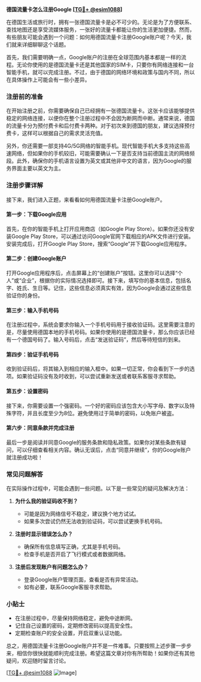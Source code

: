 **德国流量卡怎么注册Google [[TG💪+ @esim1088](https://t.me/s/esim1088)]**

在德国生活或旅行时，拥有一张德国流量卡是必不可少的。无论是为了方便联系、查找地图还是享受流媒体服务，一张好的流量卡都能让你的生活更加便捷。然而，有些朋友可能会遇到一个问题：如何用德国流量卡注册Google账户呢？今天，我们就来详细聊聊这个话题。

首先，我们需要明确一点，Google账户的注册在全球范围内基本都是一样的流程。无论你使用的是德国流量卡还是其他国家的SIM卡，只要你有网络连接和一台智能手机，就可以完成注册。不过，由于德国的网络环境和政策与国内不同，所以在具体操作上可能会有一些小差异。

### 注册前的准备

在开始注册之前，你需要确保自己已经拥有一张德国流量卡。这张卡应该能够提供稳定的网络连接，以便你在整个注册过程中不会因为断网而中断。通常来说，德国的流量卡分为预付费卡和后付费卡两种。对于初次来到德国的朋友，建议选择预付费卡，这样可以根据自己的需求灵活充值。

另外，你还需要一部支持4G/5G网络的智能手机。现代智能手机大多支持这些高速网络，但如果你的手机较旧，可能需要确认一下是否支持当前德国主流的网络频段。此外，确保你的手机语言设置为英文或其他非中文的语言，因为Google的服务界面主要以英文为主。

### 注册步骤详解

接下来，我们进入正题，来看看如何用德国流量卡注册Google账户。

#### 第一步：下载Google应用

首先，在你的智能手机上打开应用商店（如Google Play Store）。如果你还没有安装Google Play Store，可以通过访问Google官网下载相应的APK文件进行安装。安装完成后，打开Google Play Store，搜索“Google”并下载Google应用程序。

#### 第二步：创建Google账户

打开Google应用程序后，点击屏幕上的“创建账户”按钮。这里你可以选择“个人”或“企业”，根据你的实际情况选择即可。接下来，填写你的基本信息，包括名字、姓氏、生日等。记住，这些信息必须真实有效，因为Google会通过这些信息验证你的身份。

#### 第三步：输入手机号码

在注册过程中，系统会要求你输入一个手机号码用于接收验证码。这里需要注意的是，尽量使用德国本地的手机号码。如果你使用的是德国流量卡，那么你应该已经有一个德国号码了。输入号码后，点击“发送验证码”，然后等待短信的到来。

#### 第四步：验证手机号码

收到验证码后，将其输入到相应的输入框中。如果一切正常，你会看到下一步的选项。如果验证码没有及时收到，可以尝试重新发送或者联系客服寻求帮助。

#### 第五步：设置密码

接下来，你需要设置一个强密码。一个好的密码应该包含大小写字母、数字以及特殊字符，并且长度至少为8位。避免使用过于简单的密码，以免账户被盗。

#### 第六步：同意条款并完成注册

最后一步是阅读并同意Google的服务条款和隐私政策。如果你对某些条款有疑问，可以仔细查看相关内容。确认无误后，点击“同意并继续”，你的Google账户就注册成功啦！

### 常见问题解答

在实际操作过程中，可能会遇到一些问题。以下是一些常见的疑问及解决方法：

1. **为什么我的验证码收不到？**
   - 可能是因为网络信号不稳定，建议换个地方试试。
   - 如果多次尝试仍然无法收到验证码，可以尝试更换手机号码。

2. **注册时显示错误怎么办？**
   - 确保所有信息填写正确，尤其是手机号码。
   - 检查手机是否开启了飞行模式或者数据网络。

3. **注册后发现账户有问题怎么办？**
   - 登录Google账户管理页面，查看是否有异常活动。
   - 如有必要，联系Google客服寻求帮助。

### 小贴士

- 在注册过程中，尽量保持网络稳定，避免中途断网。
- 记住自己设置的密码，定期修改密码以提高安全性。
- 定期检查账户的安全设置，开启双重认证功能。

总之，用德国流量卡注册Google账户并不是一件难事。只要按照上述步骤一步步来，相信你很快就能顺利完成注册。希望这篇文章对你有所帮助！如果你还有其他疑问，欢迎随时留言讨论。

[[TG💪+ @esim1088](https://t.me/s/esim1088) ![Image](https://i.postimg.cc/4NQfJmqS/Snipaste-2025-05-13-00-14-12.png)]